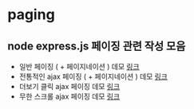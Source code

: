 # paging
## node express.js 페이징 관련 작성 모음


- 일반 페이징 ( + 페이지네이션 ) 데모 [링크](http://delrynhub.com/paging)
- 전통적인 ajax 페이징 ( + 페이지네이션 ) 데모 [링크](http://delrynhub.com/paging/normalAjax)
- 더보기 클릭 ajax 페이징 데모 [링크](http://delrynhub.com/paging/add)
- 무한 스크롤 ajax 페이징 데모 [링크](http://delrynhub.com/paging/scroll)

